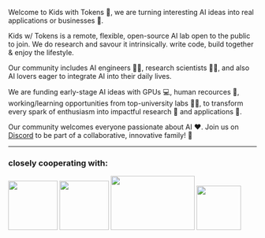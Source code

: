 Welcome to Kids with Tokens 🌟, we are turning interesting AI ideas into real applications or businesses 💭.

Kids w/ Tokens is a remote, flexible, open-source AI lab open to the public to join. We do research and savour it intrinsically. write code, build together & enjoy the lifestyle.

Our community includes AI engineers 👩‍💻, research scientists 🧑‍🔬, and also AI lovers eager to integrate AI into their daily lives.

We are funding early-stage AI ideas with GPUs 💻, human recources 🧠, working/learning opportunities from top-university labs 👨‍🏫, to transform every spark of enthusiasm into impactful research 🔬 and applications 🚀.

Our community welcomes everyone passionate about AI ❤️. Join us on [Discord](https://discord.gg/4ReCQaDe) to be part of a collaborative, innovative family! 🤝

---------------------------------------------------------------------------------------------------------------------------------------------------------------------------------------------

### closely cooperating with:
<p align="left">
  <img src="https://github.com/KidsWithTokens/.github/blob/main/university-of-oxford-logo-1.png.webp" width="100" height="100" />
  <img src="https://github.com/KidsWithTokens/.github/blob/main/cmu-logo.png" width="100" height="100" />
  <img src="https://github.com/KidsWithTokens/.github/blob/main/nus_logo_full-horizontal.jpg" width="170" height="110" />
  <img src="https://github.com/KidsWithTokens/.github/blob/main/discord_logo.png" width="90" height="90" />
</p>

<!--

**Here are some ideas to get you started:**

🙋‍♀️ A short introduction - what is your organization all about?
🌈 Contribution guidelines - how can the community get involved?
👩‍💻 Useful resources - where can the community find your docs? Is there anything else the community should know?
🍿 Fun facts - what does your team eat for breakfast?
🧙 Remember, you can do mighty things with the power of [Markdown](https://docs.github.com/github/writing-on-github/getting-started-with-writing-and-formatting-on-github/basic-writing-and-formatting-syntax)
-->
